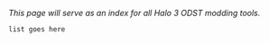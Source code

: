 _This page will serve as an index for all Halo 3 ODST modding tools._

```.c20 child-list
list goes here
```